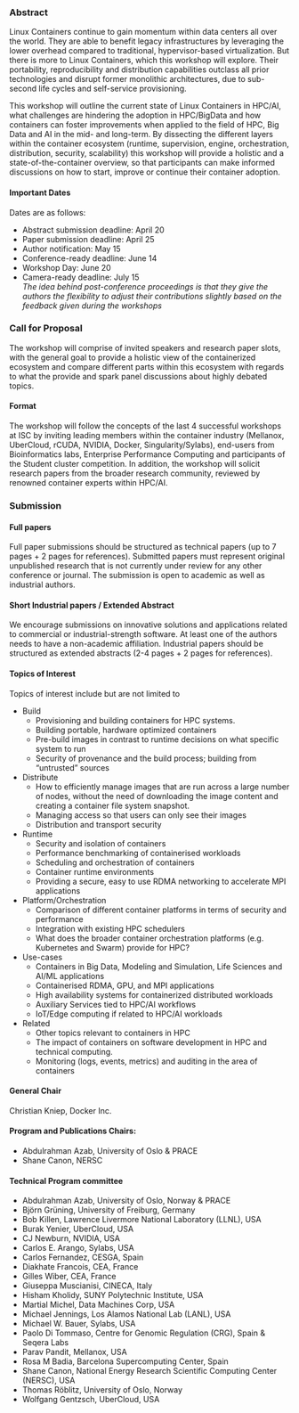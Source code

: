 ### Abstract

Linux Containers continue to gain momentum within data centers all over the world.
They are able to benefit legacy infrastructures by leveraging the lower overhead compared
to traditional, hypervisor-based virtualization. But there is more to Linux Containers,
which this workshop will explore. Their portability, reproducibility and distribution
capabilities outclass all prior technologies and disrupt former monolithic architectures,
due to sub-second life cycles and self-service provisioning.

This workshop will outline the current state of Linux Containers in HPC/AI, what challenges
are hindering the adoption in HPC/BigData and how containers can foster
improvements when applied to the field of HPC, Big Data and AI in the mid- and long-term.
By dissecting the different layers within the container ecosystem (runtime, supervision, engine, orchestration, distribution, security, scalability) this workshop will provide a holistic and a state-of-the-container overview, so that participants can make informed discussions on how to start, improve or continue their container adoption.

#### Important Dates

Dates are as follows:

 * Abstract submission deadline: April 20
 * Paper submission deadline: April 25
 * Author notification: May 15
 * Conference-ready deadline: June 14<br>
 * Workshop Day: June 20
 * Camera-ready deadline: July 15<br>
  *The idea behind post-conference proceedings is that they give the authors the flexibility to adjust their contributions slightly based on the feedback given during the workshops*

### Call for Proposal

The workshop will comprise of invited speakers and research paper slots, with the general goal to provide a holistic view of the containerized ecosystem and compare different parts within this ecosystem with regards to what the provide and spark panel discussions about highly debated topics.

#### Format

The workshop will follow the concepts of the last 4 successful workshops at ISC by inviting leading members within the container industry (Mellanox, UberCloud, rCUDA, NVIDIA, Docker, Singularity/Sylabs), end-users from Bioinformatics labs, Enterprise Performance Computing and participants of the Student cluster competition.
In addition, the workshop will solicit research papers from the broader research community, reviewed by renowned container experts within HPC/AI.

### Submission

#### Full papers

Full paper submissions should be structured as technical papers (up to 7 pages + 2 pages for references). Submitted papers must represent original unpublished research that is not currently under review for any other conference or journal. The submission is open to academic as well as industrial authors.

#### Short Industrial papers / Extended Abstract

We encourage submissions on innovative solutions and applications related to commercial or industrial-strength software. At least one of the authors needs to have a non-academic affiliation. Industrial papers should be structured as extended abstracts (2-4 pages + 2 pages for references).


#### Topics of Interest

Topics of interest include but are not limited to

* Build
   * Provisioning and building containers for HPC systems.
   * Building portable, hardware optimized containers
   * Pre-build images in contrast to runtime decisions on what specific system to run
   * Security of provenance and the build process; building from “untrusted” sources
* Distribute
   * How to efficiently manage images that are run across a large number of nodes, without the need of downloading the image content and creating a container file system snapshot.
   * Managing access so that users can only see their images
   * Distribution and transport security
* Runtime
   * Security and isolation of containers
   * Performance benchmarking of containerised workloads
   * Scheduling and orchestration of containers
   * Container runtime environments
   * Providing a secure, easy to use RDMA networking to accelerate MPI applications
* Platform/Orchestration
   * Comparison of different container platforms in terms of security and performance
   * Integration with existing HPC schedulers
   * What does the broader container orchestration platforms  (e.g. Kubernetes and Swarm) provide for HPC?
* Use-cases
   * Containers in Big Data, Modeling and Simulation, Life Sciences and AI/ML applications
   * Containerised RDMA, GPU, and MPI applications
   * High availability systems for containerized distributed workloads
   * Auxiliary Services tied to HPC/AI workflows
   * IoT/Edge computing if related to HPC/AI workloads
* Related
   * Other topics relevant to containers in HPC
   * The impact of containers on software development in HPC and technical computing.
   * Monitoring (logs, events, metrics) and auditing in the area of containers

#### General Chair
Christian Kniep, Docker Inc.

#### Program and Publications Chairs:
- Abdulrahman Azab, University of Oslo & PRACE
- Shane Canon, NERSC

#### Technical Program committee
- Abdulrahman Azab, University of Oslo, Norway & PRACE
- Björn Grüning, University of Freiburg, Germany
- Bob Killen, Lawrence Livermore National Laboratory (LLNL), USA
- Burak Yenier, UberCloud, USA
- CJ Newburn, NVIDIA, USA
- Carlos E. Arango, Sylabs, USA
- Carlos Fernandez, CESGA, Spain
- Diakhate Francois, CEA, France
- Gilles Wiber, CEA, France
- Giuseppa Muscianisi, CINECA, Italy
- Hisham Kholidy, SUNY Polytechnic Institute, USA
- Martial Michel, Data Machines Corp, USA
- Michael Jennings, Los Alamos National Lab (LANL), USA
- Michael W. Bauer, Sylabs, USA
- Paolo Di Tommaso, Centre for Genomic Regulation (CRG), Spain & Seqera Labs
- Parav Pandit, Mellanox, USA
- Rosa M Badia, Barcelona Supercomputing Center, Spain
- Shane Canon, National Energy Research Scientific Computing Center (NERSC), USA
- Thomas Röblitz, University of Oslo, Norway
- Wolfgang Gentzsch, UberCloud, USA
